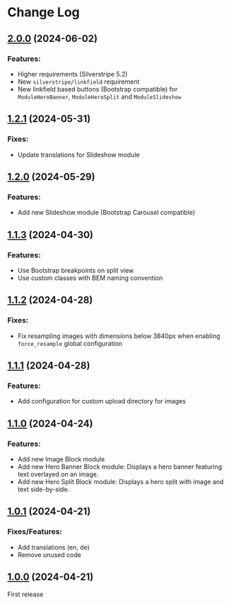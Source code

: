# Change Log


## [2.0.0](https://github.com/minimalic/silverstripe-fundamental/releases/tag/2.0.0) (2024-06-02)

### Features:
* Higher requirements (Silverstripe 5.2)
* New `silverstripe/linkfield` requirement
* New linkfield based buttons (Bootstrap compatible) for `ModuleHeroBanner`, `ModuleHeroSplit` and `ModuleSlideshow`


## [1.2.1](https://github.com/minimalic/silverstripe-fundamental/releases/tag/1.2.1) (2024-05-31)

### Fixes:
* Update translations for Slideshow module


## [1.2.0](https://github.com/minimalic/silverstripe-fundamental/releases/tag/1.2.0) (2024-05-29)

### Features:
* Add new Slideshow module (Bootstrap Carousel compatible)


## [1.1.3](https://github.com/minimalic/silverstripe-fundamental/releases/tag/1.1.3) (2024-04-30)

### Features:
* Use Bootstrap breakpoints on split view
* Use custom classes with BEM naming convention


## [1.1.2](https://github.com/minimalic/silverstripe-fundamental/releases/tag/1.1.2) (2024-04-28)

### Fixes:
* Fix resampling images with dimensions below 3840px when enabling `force_resample` global configuration


## [1.1.1](https://github.com/minimalic/silverstripe-fundamental/releases/tag/1.1.1) (2024-04-28)

### Features:
* Add configuration for custom upload directory for images


## [1.1.0](https://github.com/minimalic/silverstripe-fundamental/releases/tag/1.1.0) (2024-04-24)

### Features:
* Add new Image Block module
* Add new Hero Banner Block module:
Displays a hero banner featuring text overlayed on an image.
* Add new Hero Split Block module:
Displays a hero split with image and text side-by-side.


## [1.0.1](https://github.com/minimalic/silverstripe-fundamental/releases/tag/1.0.1) (2024-04-21)

### Fixes/Features:
* Add translations (en, de)
* Remove unused code


## [1.0.0](https://github.com/minimalic/silverstripe-fundamental/releases/tag/1.0.0) (2024-04-21)

First release
